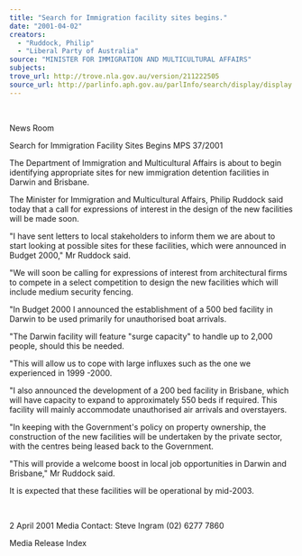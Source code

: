```yaml
---
title: "Search for Immigration facility sites begins."
date: "2001-04-02"
creators:
  - "Ruddock, Philip"
  - "Liberal Party of Australia"
source: "MINISTER FOR IMMIGRATION AND MULTICULTURAL AFFAIRS"
subjects:
trove_url: http://trove.nla.gov.au/version/211222505
source_url: http://parlinfo.aph.gov.au/parlInfo/search/display/display.w3p;query=Id%3A%22media/pressrel/18S36%22
---
```


  

 News Room

 Search for Immigration Facility Sites Begins MPS 37/2001

 The Department of Immigration and Multicultural Affairs is about to begin identifying appropriate sites for new immigration detention facilities in Darwin and Brisbane.

 The Minister for Immigration and Multicultural Affairs, Philip Ruddock said today that a call for expressions of interest in the design of the new facilities will be made soon.

 "I have sent letters to local stakeholders to inform them we are about to start looking at possible sites for these facilities, which were announced in Budget 2000," Mr Ruddock said.

 "We will soon be calling for expressions of interest from architectural firms to compete in a select competition to design the new facilities which will include medium security fencing.

 "In Budget 2000 I announced the establishment of a 500 bed facility in Darwin to be used primarily for unauthorised boat arrivals.

 "The Darwin facility will feature "surge capacity" to handle up to 2,000 people, should this be needed.

 "This will allow us to cope with large influxes such as the one we experienced in 1999 -2000.

 "I also announced the development of a 200 bed facility in Brisbane, which will have capacity to expand to approximately 550 beds if required. This facility will mainly accommodate unauthorised air arrivals and overstayers.

 "In keeping with the Government's policy on property ownership, the construction of the new facilities will be undertaken by the private sector, with the centres being leased back to the Government.

 "This will provide a welcome boost in local job opportunities in Darwin and Brisbane," Mr Ruddock said.

 It is expected that these facilities will be operational by mid-2003.

  

 2 April 2001 Media Contact: Steve Ingram (02) 6277 7860

 Media Release Index

  

